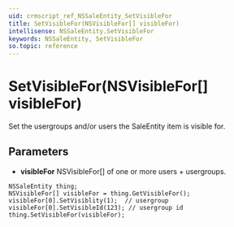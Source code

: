 ```yaml
---
uid: crmscript_ref_NSSaleEntity_SetVisibleFor
title: SetVisibleFor(NSVisibleFor[] visibleFor)
intellisense: NSSaleEntity.SetVisibleFor
keywords: NSSaleEntity, SetVisibleFor
so.topic: reference
---
```


# SetVisibleFor(NSVisibleFor[] visibleFor)

Set the usergroups and/or users the SaleEntity item is visible for.

## Parameters

* **visibleFor** NSVisibleFor[] of one or more users + usergroups.

```crmscript
NSSaleEntity thing;
NSVisibleFor[] visibleFor = thing.GetVisibleFor();
visibleFor[0].SetVisiblity(1);  // usergroup
visibleFor[0].SetVisibleId(123); // usergroup id
thing.SetVisibleFor(visibleFor);
```

